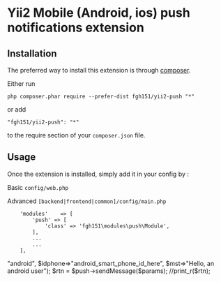 Yii2 Mobile (Android, ios) push notifications extension
=======================================================

Installation
------------

The preferred way to install this extension is through [composer](http://getcomposer.org/download/).

Either run

```
php composer.phar require --prefer-dist fgh151/yii2-push "*"
```

or add

```
"fgh151/yii2-push": "*"
```

to the require section of your `composer.json` file.


Usage
-----

Once the extension is installed, simply add it in your config by  :

Basic ```config/web.php```

Advanced ```[backend|frontend|common]/config/main.php```

        'modules'    => [
            'push' => [
                'class' => 'fgh151\modules\push\Module',
            ],
            ...
            ...
        ],





<?php 
include_once 'class.push.php'; 
$push = new pushmessage(); 

$params = array("pushtype"=>"android", $idphone=>"android_smart_phone_id_here", $mst=>"Hello, an android user"); 
$rtn = $push->sendMessage($params); 
//print_r($rtn); 